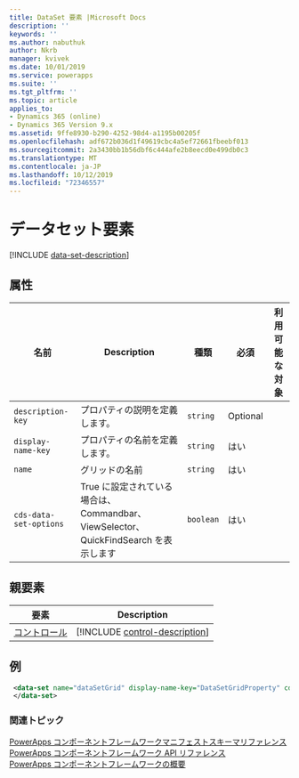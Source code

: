 ```yaml
---
title: DataSet 要素 |Microsoft Docs
description: ''
keywords: ''
ms.author: nabuthuk
author: Nkrb
manager: kvivek
ms.date: 10/01/2019
ms.service: powerapps
ms.suite: ''
ms.tgt_pltfrm: ''
ms.topic: article
applies_to:
- Dynamics 365 (online)
- Dynamics 365 Version 9.x
ms.assetid: 9ffe8930-b290-4252-98d4-a1195b00205f
ms.openlocfilehash: adf672b036d1f49619cbc4a5ef72661fbeebf013
ms.sourcegitcommit: 2a3430bb1b56dbf6c444afe2b8eecd0e499db0c3
ms.translationtype: MT
ms.contentlocale: ja-JP
ms.lasthandoff: 10/12/2019
ms.locfileid: "72346557"
---
```

# <a name="data-set-element"></a>データセット要素

[!INCLUDE [data-set-description](includes/data-set-description.md)]

## <a name="attributes"></a>属性

|名前|Description|種類|必須|利用可能な対象|
|--|--|--|--|-------|
|`description-key`|プロパティの説明を定義します。|`string`|Optional|
|`display-name-key`|プロパティの名前を定義します。|`string`|はい|
|`name`|グリッドの名前|`string`|はい|
|`cds-data-set-options`|True に設定されている場合は、Commandbar、ViewSelector、QuickFindSearch を表示します |`boolean`|はい|

## <a name="parent-elements"></a>親要素

|要素|Description|
|--|--|
|[コントロール](control.md)|[!INCLUDE [control-description](includes/control-description.md)]|

## <a name="example"></a>例

```xml
 <data-set name="dataSetGrid" display-name-key="DataSetGridProperty" cds-data-set-options="displayCommandBar:true;displayViewSelector:true;displayQuickFindSearch:true">
 </data-set>
```

### <a name="related-topics"></a>関連トピック

[PowerApps コンポーネントフレームワークマニフェストスキーマリファレンス](index.md)<br/>
[PowerApps コンポーネントフレームワーク API リファレンス](../reference/index.md)<br/>
[PowerApps コンポーネントフレームワークの概要](../overview.md)